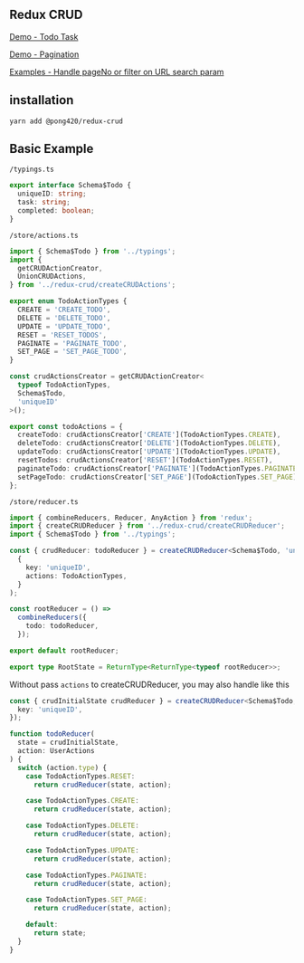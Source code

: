 ## Redux CRUD

[Demo - Todo Task](https://stackblitz.com/edit/react-redux-crud-todo)

[Demo - Pagination](https://stackblitz.com/edit/react-redux-crud-pagination)

[Examples - Handle pageNo or filter on URL search param](src/examples/URLSearchParams)

## installation

```
yarn add @pong420/redux-crud
```

## Basic Example

`/typings.ts`

```ts
export interface Schema$Todo {
  uniqueID: string;
  task: string;
  completed: boolean;
}
```

`/store/actions.ts`

```ts
import { Schema$Todo } from '../typings';
import {
  getCRUDActionCreator,
  UnionCRUDActions,
} from '../redux-crud/createCRUDActions';

export enum TodoActionTypes {
  CREATE = 'CREATE_TODO',
  DELETE = 'DELETE_TODO',
  UPDATE = 'UPDATE_TODO',
  RESET = 'RESET_TODOS',
  PAGINATE = 'PAGINATE_TODO',
  SET_PAGE = 'SET_PAGE_TODO',
}

const crudActionsCreator = getCRUDActionCreator<
  typeof TodoActionTypes,
  Schema$Todo,
  'uniqueID'
>();

export const todoActions = {
  createTodo: crudActionsCreator['CREATE'](TodoActionTypes.CREATE),
  deleteTodo: crudActionsCreator['DELETE'](TodoActionTypes.DELETE),
  updateTodo: crudActionsCreator['UPDATE'](TodoActionTypes.UPDATE),
  resetTodos: crudActionsCreator['RESET'](TodoActionTypes.RESET),
  paginateTodo: crudActionsCreator['PAGINATE'](TodoActionTypes.PAGINATE),
  setPageTodo: crudActionsCreator['SET_PAGE'](TodoActionTypes.SET_PAGE),
};
```

`/store/reducer.ts`

```ts
import { combineReducers, Reducer, AnyAction } from 'redux';
import { createCRUDReducer } from '../redux-crud/createCRUDReducer';
import { Schema$Todo } from '../typings';

const { crudReducer: todoReducer } = createCRUDReducer<Schema$Todo, 'uniqueID'>(
  {
    key: 'uniqueID',
    actions: TodoActionTypes,
  }
);

const rootReducer = () =>
  combineReducers({
    todo: todoReducer,
  });

export default rootReducer;

export type RootState = ReturnType<ReturnType<typeof rootReducer>>;
```

Without pass `actions` to createCRUDReducer, you may also handle like this

```ts
const { crudInitialState crudReducer } = createCRUDReducer<Schema$Todo, 'uniqueID'>({
  key: 'uniqueID',
});

function todoReducer(
  state = crudInitialState,
  action: UserActions
) {
  switch (action.type) {
    case TodoActionTypes.RESET:
      return crudReducer(state, action);

    case TodoActionTypes.CREATE:
      return crudReducer(state, action);

    case TodoActionTypes.DELETE:
      return crudReducer(state, action);

    case TodoActionTypes.UPDATE:
      return crudReducer(state, action);

    case TodoActionTypes.PAGINATE:
      return crudReducer(state, action);

    case TodoActionTypes.SET_PAGE:
      return crudReducer(state, action);

    default:
      return state;
  }
}
```
